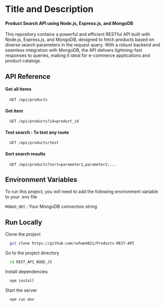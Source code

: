 

# Title and Description

#### Product Search API using Node.js, Express.js, and MongoDB

This repository contains a powerful and efficient RESTful API built with Node.js, Express.js, and MongoDB, designed to fetch products based on diverse search parameters in the request query. With a robust backend and seamless integration with MongoDB, the API delivers lightning-fast responses to queries, making it ideal for e-commerce applications and product catalogs.


## API Reference

#### Get all items


      GET /api/products


#### Get item


      GET /api/products?id=product_id

#### Test search : To test any route


      GET /api/products/test


#### Sort search results


      GET /api/products?sort=parameter1,parameter2,...

   


## Environment Variables

To run this project, you will need to add the following environment variable to your .env file

`MONGO_URI` : Your MongoDB connection string


## Run Locally

Clone the project

```bash
  git clone https://github.com/soham4021/Products-REST-API
```

Go to the project directory

```bash
  cd REST_API_NODE_JS
```

Install dependencies

```bash
  npm install
```

Start the server

```bash
  npm run dev
```

